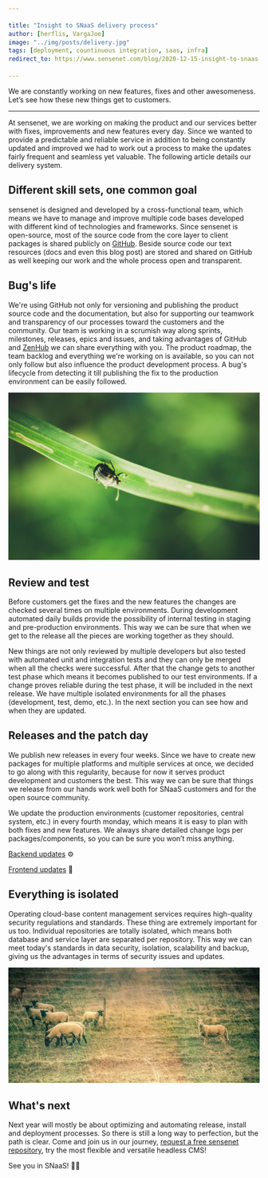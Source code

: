```yaml
---

title: "Insight to SNaaS delivery process"
author: [herflis, VargaJoe]
image: "../img/posts/delivery.jpg"
tags: [deployment, countinuous integration, saas, infra]
redirect_to: https://www.sensenet.com/blog/2020-12-15-insight-to-snaas-delivery-process

---
```


We are constantly working on new features, fixes and other awesomeness. Let’s see how these new things get to customers.

---

At sensenet, we are working on making the product and our services better with fixes, improvements and new features every day. Since we wanted to provide a predictable and reliable service in addition to being constantly updated and improved we had to work out a process to make the updates fairly frequent and seamless yet valuable. The following article details our delivery system.

## Different skill sets, one common goal

sensenet is designed and developed by a cross-functional team, which means we have to manage and improve multiple code bases developed with different kind of technologies and frameworks. Since sensenet is open-source, most of the source code from the core layer to client packages is shared publicly on [GitHub](https://github.com/SenseNet). Beside source code our text resources (docs and even this blog post) are stored and shared on GitHub as well keeping our work and the whole process open and transparent.

## Bug's life

We're using GitHub not only for versioning and publishing the product source code and the documentation, but also for supporting our teamwork and transparency of our processes toward the customers and the community. Our team is working in a scrumish way along sprints, milestones, releases, epics and issues, and taking advantages of GitHub and [ZenHub](https://www.zenhub.com/) we can share everything with you. The product roadmap, the team backlog and everything we're working on is available, so you can not only follow but also influence the product development process. A bug's lifecycle from detecting it till publishing the fix to the production environment can be easily followed. 

<p align="center">
<img src="/img/posts/bug.jpg" alt="bug">
</p>

## Review and test

Before customers get the fixes and the new features the changes are checked several times on multiple environments. During development automated daily builds provide the possibility of internal testing in staging and pre-production environments. This way we can be sure that when we get to the release all the pieces are working together as they should.

New things are not only reviewed by multiple developers but also tested with automated unit and integration tests and they can only be merged when all the checks were successful. After that the change gets to another test phase which means it becomes published to our test environments. If a change proves reliable during the test phase, it will be included in the next release. We have multiple isolated environments for all the phases (development, test, demo, etc.). In the next section you can see how and when they are updated.

## Releases and the patch day

We publish new releases in every four weeks. Since we have to create new packages for multiple platforms and multiple services at once, we decided to go along with this regularity, because for now it serves product development and customers the best. This way we can be sure that things we release from our hands work well both for SNaaS customers and for the open source community.

We update the production environments (customer repositories, central system, etc.) in every fourth monday, which means it is easy to plan with both fixes and new features. We always share detailed change logs per packages/components, so you can be sure you won’t miss anything.

[Backend updates](https://www.sensenet.com/backend-updates) ⚙

[Frontend updates](https://www.sensenet.com/frontend-updates) 💅

## Everything is isolated

Operating cloud-base content management services requires high-quality security regulations and standards. These thing are extremely important for us too. Individual repositories are totally isolated, which means both database and service layer are separated per repository. This way we can meet today's standards in data security, isolation, scalability and backup, giving us the advantages in terms of security issues and updates.

<p align="center">
<img src="/img/posts/separation.jpg" alt="separation">
</p>

## What's next

Next year will mostly be about optimizing and automating release, install and deployment processes. So there is still a long way to perfection, but the path is clear. Come and join us in our journey, [request a free sensenet repository](https://profile.sensenet.com/?redirectToLogin), try the most flexible and versatile headless CMS!

See you in SNaaS! 🚀🎉
